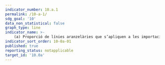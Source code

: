 ```yaml
---
indicator_number: 10.a.1
permalink: /10-a-1/
sdg_goal: '10'
data_non_statistical: false
graph_type: line
indicator_name: >-
    (a) Proporció de línies aranzelàries que s’apliquen a les importacions dels països menys avançats i els països en desenvolupament amb aranzel zero
indicator_sort_order: 10-0a-01
published: true
reporting_status: notapplicable
target_id: '10.0a'
---
```

